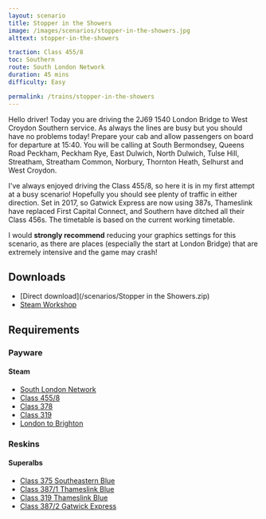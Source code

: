 ```yaml
---
layout: scenario
title: Stopper in the Showers
image: /images/scenarios/stopper-in-the-showers.jpg
alttext: stopper-in-the-showers

traction: Class 455/8
toc: Southern
route: South London Network
duration: 45 mins
difficulty: Easy

permalink: /trains/stopper-in-the-showers
---
```


Hello driver! Today you are driving the 2J69 1540 London Bridge to West Croydon Southern service. As always the lines are busy but you should have no problems today! Prepare your cab and allow passengers on board for departure at 15:40. You will be calling at South Bermondsey, Queens Road Peckham, Peckham Rye, East Dulwich, North Dulwich, Tulse Hill, Streatham, Streatham Common, Norbury, Thornton Heath, Selhurst and West Croydon.

I've always enjoyed driving the Class 455/8, so here it is in my first attempt at a busy scenario! Hopefully you should see plenty of traffic in either direction. Set in 2017, so Gatwick Express are now using 387s, Thameslink have replaced First Capital Connect, and Southern have ditched all their Class 456s. The timetable is based on the current working timetable.

I would **strongly recommend** reducing your graphics settings for this scenario, as there are places (especially the start at London Bridge) that are extremely intensive and the game may crash!

## Downloads
* [Direct download](/scenarios/Stopper in the Showers.zip)
* [Steam Workshop](http://steamcommunity.com/sharedfiles/filedetails/?id=1097997024)

## Requirements

### Payware

#### Steam
* [South London Network](http://store.steampowered.com/app/222638)
* [Class 455/8](http://store.steampowered.com/app/325963)
* [Class 378](http://store.steampowered.com/app/258663)
* [Class 319](http://store.steampowered.com/app/258640)
* [London to Brighton](http://store.steampowered.com/app/208280)

### Reskins
#### Superalbs
* [Class 375 Southeastern Blue](http://superalbs.weebly.com/class375seblue.html)
* [Class 387/1 Thameslink Blue](http://superalbs.weebly.com/class387thameslink.html)
* [Class 319 Thameslink Blue](http://superalbs.weebly.com/class319tlblue.html)
* [Class 387/2 Gatwick Express](http://superalbs.weebly.com/class387gatwickexpress.html)